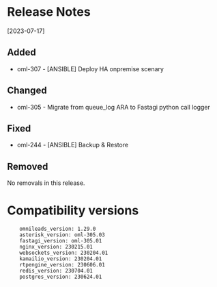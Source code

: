 # Release Notes 
[2023-07-17]

## Added

* oml-307 - [ANSIBLE] Deploy HA onpremise scenary

## Changed

* oml-305 - Migrate from queue_log ARA to Fastagi python call logger

## Fixed

* oml-244 - [ANSIBLE] Backup & Restore

## Removed

No removals in this release.

# Compatibility versions

```
    omnileads_version: 1.29.0
    asterisk_version: oml-305.03
    fastagi_version: oml-305.01
    nginx_version: 230215.01
    websockets_version: 230204.01
    kamailio_version: 230204.01
    rtpengine_version: 230606.01
    redis_version: 230704.01
    postgres_version: 230624.01
```
